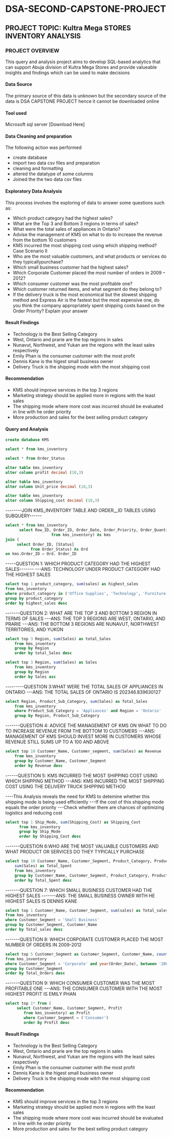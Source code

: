 # DSA-SECOND-CAPSTONE-PROJECT

## PROJECT TOPIC: Kultra Mega STORES INVENTORY ANALYSIS
### PROJECT OVERVIEW
This query and analysis project aims to develop SQL-based analytics that can support Abuja division of Kultra Mega Stores and provide valueable insights and findings which can be used to make decisions

#### Data Source 
The primary source of this data is unknown but the secondary source of the data is DSA CAPSTONE PROJECT hence it cannot be downloaded online 

#### Tool used
Microsoft sql server [Download Here]

#### Data Cleaning and preparation
The following action was performed
* create database
* import  two data csv files and preparation
* cleaning and formatting
* altered the datatype of some columns
* Joined the the two data csv files

#### Exploratory Data Analysis
This process involves the exploring of data to answer some questions such as:

* Which product category had the highest sales?
* What are the Top 3 and Bottom 3 regions in terms of sales?
* What were the total sales of appliances in Ontario?
* Advise the management of KMS on what to do to increase the revenue from the bottom 10 customers
* KMS incurred the most shipping cost using which shipping method?Case Scenario II
* Who are the most valuable customers, and what products or services do they typicallypurchase?
* Which small business customer had the highest sales?
* Which Corporate Customer placed the most number of orders in 2009 – 2012?
* Which consumer customer was the most profitable one?
* Which customer returned items, and what segment do they belong to?
* If the delivery truck is the most economical but the slowest shipping method and
Express Air is the fastest but the most expensive one, do you think the company
appropriately spent shipping costs based on the Order Priority? Explain your answer

#### Result Findings
* Technology is the Best Selling Category
* West, Ontario and prarie are the top regions in sales
* Nunavut, Northwest, and Yukan are the regions with the least sales respectively
* Emily Phan is the consumer customer with the most profit
* Dennis Kane is the higest small business owner
* Delivery Truck is the shipping mode witrh the most shipping cost

#### Recommendation
* KMS should improve services in the top 3 regions
* Marketing strategy should be applied more in regions with the least sales
* The shipping mode where more cost was incurred should be evaluated in line with he order priority
* More production and sales for the best selling product category


#### Query and Analysis

  ``` SQL
create database KMS
```
``` SQL				
select * from kms_inventory
```
``` SQL
select * from Order_Status
```
``` SQL
alter table kms_inventory
alter column profit decimal (10,3)
```
``` SQL
alter table kms_inventory
alter column Unit_price decimal (10,3)
```
``` SQL
alter table kms_inventory
alter column Shipping_cost decimal (10,3)
```


--------JOIN KMS_INVENTORY TABLE AND ORDER__ID TABLES USING SUBQUERY------
``` SQL
select * from kms_inventory
      select Row_ID, Order_ID, Order_Date, Order_Priority, Order_Quantity, Sales, Discount, Ship_Mode, Profit, Unit_Price, Shipping_Cost, Customer_Name, Province, Region, Customer_Segment
	                from kms_inventory) As kms
join (
     select Order_ID, [Status]
	       from Order_Status) As Ord
on kms.Order_ID = Ord. Order_ID
```


-----QUESTION 1: WHICH PRODUCT CATEGORY HAD THE HIGHEST SALES-------
---ANS: TECHNOLOGY UNDER PRODUCT CATEGORY HAD THE HIGHEST SALES
``` SQL
select top 1 product_category, sum(sales) as highest_sales 
from kms_inventory
where product_category in ('Office Supplies', 'Technology', 'Furniture')
group by product_category
order by highest_sales desc
```


-------QUESTION 2: WHAT ARE THE TOP 3 AND BOTTOM 3 REGION IN TERMS OF SALES
 ---ANS: THE TOP 3 REGIONS ARE WEST, ONTARIO, AND PRARIE
 ---ANS: THE BOTTOM 3 REGIONS ARE NUNAVUT, NORTHWEST TERRITORIES, AND YUKON
``` SQL
select top 3 Region, sum(Sales) as total_Sales 
	from kms_inventory
	group by Region
	order by total_Sales desc
```
	
````SQL
select top 3 Region, sum(Sales) as Sales 
	from kms_inventory
	group by Region
	order by Sales asc
````


---------QUESTION 3:WHAT WERE THE TOTAL SALES OF APPLIANCES IN ONTARIO
---ANS: THE TOTAL SALES OF ONTARIO IS 202346.839630127

````SQL
select Region, Product_Sub_Category, sum(Sales) as Total_Sales
	from kms_inventory
	where Product_Sub_Category = 'Appliances' and Region = 'Ontario'
	group by Region, Product_Sub_Category
````


-------QUESTION 4: ADVICE THE MANAGEMENT OF KMS ON WHAT TO DO TO INCREASE REVENUE FROM THE BOTTOM 10 CUSTOMERS
---ANS: MANAGEMENT OF KMS SHOULD INVEST MORE IN CUSTOMERS WHOSE REVENUE STILL SUMS UP TO A 100 AND ABOVE 

````SQL
select top 10 Customer_Name, Customer_segment, sum(Sales) as Revenue 
	from kms_inventory
	group by Customer_Name, Customer_Segment
	order by Revenue desc
````

------QUESTION 5: KMS INCURRED THE MOST SHIPPING COST USING WHICH SHIPPING METHOD
---ANS: KMS INCURRED THE MOST SHIPPING COST USING THE DELIVERY TRUCK SHIPPING METHOD

----This Analysis reveals the need for KMS to detemine whether this shipping mode is being used efficiently
---If the cost of this shipping mode equals the order priority
---Check whether there are chances of optimizing logistics and reducing cost

````SQL
select top 1 Ship_Mode, sum(Shipping_Cost) as Shipping_Cost
	  from kms_inventory
	  group by Ship_Mode
	  order by Shipping_Cost desc
````

-------QUESTION 6:WHO ARE THE MOST VALUABLE CUSTOMERS AND WHAT PRODUCT OR SERVICES DO THEY TYPICALLY PURCHASE

````SQL
select top 10 Customer_Name, Customer_Segment, Product_Category, Product_Sub_Category, Product_Name,
    sum(Sales) as Total_Spent
	from kms_inventory
	group by Customer_Name, Customer_Segment, Product_Category, Product_Sub_Category, Product_Name
	order by Total_Spent desc
`````


-------QUESTION 7: WHICH SMALL BUSINESS CUSTOMER HAD THE HIGHEST SALES
-------ANS: THE SMALL BUSINESS OWNER WITH HE HIGHEST SALES IS DENNIS KANE

````SQL
select top 1 Customer_Name, Customer_Segment, sum(sales) as Total_sales 
from kms_inventory
where Customer_Segment = 'Small Business'
group by Customer_Segment, Customer_Name
order by Total_sales desc
````


-------QUESTION 8: WHICH CORPORATE CUSTOMER PLACED THE MOST NUMBER OF ORDERS IN 2009-2012

````SQL
select top 5 Customer_Segment as Customer_Segment, Customer_Name, count(Order_Quantity) as Total_Orders
from kms_inventory
where Customer_Segment = 'Corporate' and year(Order_Date), between '2009' and '2012'
group by Customer_Segment
order by Total_Orders desc
````


-------QUESTION 9: WHICH CONSUMER CUSTOMER WAS THE MOST PROFITABLE ONE
---ANS: THE CONSUMER CUSTOMER WITH THE MOST HIGHEST PROFIT IS EMILY PHAN 

````SQL
select top 1* from (
     select Customer_Name, Customer_Segment, Profit
	    from kms_inventory) as Profit
		where Customer_Segment = ('Consumer')
		order by Profit desc
````

#### Result Findings
* Technology is the Best Selling Category
* West, Ontario and prarie are the top regions in sales
* Nunavut, Northwest, and Yukan are the regions with the least sales respectively
* Emily Phan is the consumer customer with the most profit
* Dennis Kane is the higest small business owner
* Delivery Truck is the shipping mode witrh the most shipping cost

#### Recommendation
* KMS should improve services in the top 3 regions
* Marketing strategy should be applied more in regions with the least sales
* The shipping mode where more cost was incurred should be evaluated in line with he order priority
* More production and sales for the best selling product category



